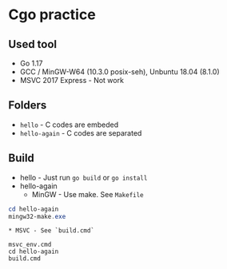 # Cgo practice

## Used tool
* Go 1.17
* GCC / MinGW-W64 (10.3.0 posix-seh), Unbuntu 18.04 (8.1.0)
* MSVC 2017 Express - Not work

## Folders
* `hello` - C codes are embeded
* `hello-again` - C codes are separated

## Build
* hello - Just run `go build` or `go install`
* hello-again
    * MinGW - Use make. See `Makefile`
```powershell
cd hello-again
mingw32-make.exe
```
    * MSVC - See `build.cmd`
```dos
msvc_env.cmd
cd hello-again
build.cmd
```